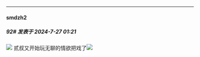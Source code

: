 ﻿
*****

####  smdzh2  
##### 92#       发表于 2024-7-27 01:21

<img src="https://p.sda1.dev/18/56683c6ed60f2f0019ed5f8585bec677/image.jpg" referrerpolicy="no-referrer">
贰叔又开始玩无聊的情欲把戏了<img src="https://static.saraba1st.com/image/smiley/face2017/066.png" referrerpolicy="no-referrer">

